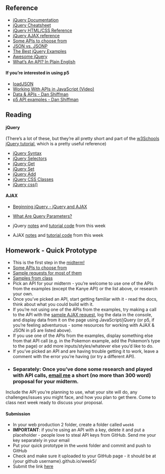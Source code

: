 
## Reference
- [jQuery Documentation](https://api.jquery.com/)
- [jQuery Cheatsheet](https://oscarotero.com/jquery/)
- [jQuery HTML/CSS Reference](https://www.w3schools.com/jquery/jquery_ref_html.asp)
- [jQuery AJAX reference](https://www.w3schools.com/jquery/jquery_ref_ajax.asp)
- [Some APIs to choose from](apis.md)
- [JSON vs. JSONP](https://stackoverflow.com/questions/2887209/what-are-the-differences-between-json-and-jsonp)
- [The Best jQuery Examples](https://www.freecodecamp.org/news/the-best-jquery-examples/)
- [Awesome jQuery](https://github.com/petk/awesome-jquery)
- [What’s An API? In Plain English](https://www.freecodecamp.org/news/what-is-an-api-in-english-please-b880a3214a82/)

#### If you’re interested in using p5
- [loadJSON](https://p5js.org/reference/#/p5/loadJSON)
- [Working With APIs in JavaScript (Video)](https://www.youtube.com/watch?v=ecT42O6I_WI&list=PLRqwX-V7Uu6a-SQiI4RtIwuOrLJGnel0r&index=5)
- [Data & APIs - Dan Shiffman](https://shiffman.net/a2z/data-apis/)
- [p5 API examples - Dan Shiffman](https://editor.p5js.org/a2zitp/collections/cgfJWhpsE)

## Reading

#### jQuery

(There’s a lot of these, but they’re all pretty short and part of the [w3Schools jQuery tutorial](https://www.w3schools.com/jquery/default.asp), which is a pretty useful reference)

- [jQuery Syntax](https://www.w3schools.com/jquery/jquery_syntax.asp)
- [jQuery Selectors](https://www.w3schools.com/jquery/jquery_selectors.asp)
- [jQuery Get](https://www.w3schools.com/jquery/jquery_dom_get.asp)
- [jQuery Set](https://www.w3schools.com/jquery/jquery_dom_set.asp)
- [jQuery Add](https://www.w3schools.com/jquery/jquery_dom_add.asp)
- [jQuery CSS Classes](https://www.w3schools.com/jquery/jquery_css_classes.asp)
- [jQuery css()](https://www.w3schools.com/jquery/jquery_css.asp)
#### AJAX
- [Beginning jQuery - jQuery and AJAX](https://drive.google.com/file/d/10zPmSaGSsw_ODXEc2dqmCBdQ64FqQFvb/view?usp=sharing)
- [What Are Query Parameters?](https://rapidapi.com/blog/api-glossary/parameters/query/)

- jQuery [notes](jquery.md) and [tutorial code](https://drive.google.com/file/d/1tJUfZcFUkt-r6O-Y47HJw-xF5fy_LgkZ/view?usp=sharing) from this week
- AJAX [notes](AJAX.md) and [tutorial code](https://drive.google.com/file/d/12P8bUZlKlimvJX0EN9iGEuezo31ROGV-/view?usp=sharing) from this week



## Homework - Quick Prototype

- This is the first step in the [midterm!](midterm.md)
- [Some APIs to choose from](apis.md)
- [Sample requests for most of them](AJAX_exercise.md)
- [Samples from class](https://drive.google.com/file/d/12P8bUZlKlimvJX0EN9iGEuezo31ROGV-/view?usp=sharing)
- Pick an API for your midterm - you’re welcome to use one of the APIs from the examples (except the Kanye API) or the list above, or research your own.
- Once you’ve picked an API, start getting familiar with it - read the docs, think about what you could build with it.
- If you’re not using one of the APIs from the examples, try making a call to the API with the [sample AJAX request](https://drive.google.com/file/d/1U-SWOjupG3vuycC2OOKLKnjlW32-Ff04/view?usp=sharing), log the data in the console, and display data from it on the page using JavaScript/jQuery (or p5, if you’re feeling adventurous - some resources for working with AJAX & JSON in p5 are listed above).
- If you use one of the APIs from the examples, display something else from that API call (e.g. in the Pokemon example, add the Pokemon’s type to the page) or add more inputs/styles/whatever else you’d like to do.
- If you’ve picked an API and are having trouble getting it to work, leave a comment with the error you’re having (or try a different API).
- ### **Separately**: Once you’ve done some research and played with API calls, [email me](mailto:bb3257@hunter.cuny.edu) a short (no more than 300 word) proposal for your midterm.
Include the API you’re planning to use, what your site will do, any challenges/issues you might face, and how you plan to get there. Come to class next week ready to discuss your proposal.


#### Submission

- In your web production 2 folder, create a folder called `week6`
- **IMPORTANT**: if you’re using an API with a key, delete it and put a placeholder - people love to steal API keys from GitHub. Send me your key separately in your email
- Put your quick prototype in the `week6` folder and commit and push to GitHub
- Check and make sure it uploaded to your GitHub page - it should be at {your github username}.github.io/week5/
- Submit the link [here](https://docs.google.com/forms/d/e/1FAIpQLScJ_hzjToD08UX5Py2QP4t8VhiKaIAHZNn6dQVUQbSerfHgrA/viewform?usp=sf_link)


